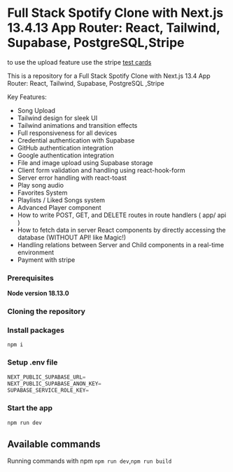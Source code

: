 # Full Stack Spotify Clone with Next.js 13.4.13 App Router: React, Tailwind, Supabase, PostgreSQL,Stripe

to use the upload feature use the stripe <a href="https://stripe.com/docs/testing">test cards</a> 

This is a repository for a Full Stack Spotify Clone with Next.js 13.4 App Router: React, Tailwind, Supabase, PostgreSQL ,Stripe

Key Features:

- Song Upload
- Tailwind design for sleek UI
- Tailwind animations and transition effects
- Full responsiveness for all devices
- Credential authentication with Supabase
- GitHub authentication integration
- Google authentication integration
- File and image upload using Supabase storage
- Client form validation and handling using react-hook-form
- Server error handling with react-toast
- Play song audio
- Favorites System
- Playlists / Liked Songs system
- Advanced Player component
- How to write POST, GET, and DELETE routes in route handlers ( app/ api )
- How to fetch data in server React components by directly accessing the database (WITHOUT API! like Magic!)
- Handling relations between Server and Child components in a real-time environment
- Payment with stripe

### Prerequisites

**Node version 18.13.0**

### Cloning the repository 

### Install packages

```shell
npm i
```

### Setup .env file


```js
NEXT_PUBLIC_SUPABASE_URL=
NEXT_PUBLIC_SUPABASE_ANON_KEY=
SUPABASE_SERVICE_ROLE_KEY=

```


### Start the app

```shell
npm run dev
```

## Available commands

Running commands with npm  `npm run dev`,`npm run build`

